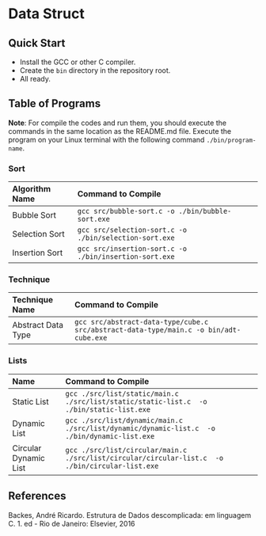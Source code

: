 # __Data Struct__

## __Quick Start__
 - Install the GCC or other C compiler.
 - Create the `bin` directory in the repository root.
 - All ready.

## __Table of Programs__
__Note__: For compile the codes and run them, you should execute the commands in the same location as the README.md file. Execute the program on your Linux terminal with the following command `./bin/program-name`.

### __Sort__
|Algorithm Name|Command to Compile|
|:---|:---|
|Bubble Sort|`gcc src/bubble-sort.c -o ./bin/bubble-sort.exe`|
|Selection Sort|`gcc src/selection-sort.c -o ./bin/selection-sort.exe`|
|Insertion Sort|`gcc src/insertion-sort.c -o ./bin/insertion-sort.exe`|

### __Technique__
|Technique Name|Command to Compile|
|:---|:---|
|Abstract Data Type|`gcc src/abstract-data-type/cube.c src/abstract-data-type/main.c -o bin/adt-cube.exe`|`./bin/adt-cube.exe`|

### __Lists__
|Name|Command to Compile|
|:---|:---|
|Static List|`gcc ./src/list/static/main.c ./src/list/static/static-list.c  -o ./bin/static-list.exe`|
|Dynamic List|`gcc ./src/list/dynamic/main.c ./src/list/dynamic/dynamic-list.c  -o ./bin/dynamic-list.exe`|
|Circular Dynamic List|`gcc ./src/list/circular/main.c ./src/list/circular/circular-list.c  -o ./bin/circular-list.exe`|
## __References__
Backes, André Ricardo. Estrutura de Dados descomplicada: em linguagem C. 1. ed - Rio de Janeiro: Elsevier, 2016